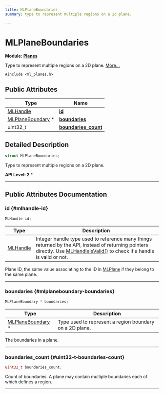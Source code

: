 ```yaml
---
title: MLPlaneBoundaries
summary: type to represent multiple regions on a 2d plane. 

---
```


# MLPlaneBoundaries

**Module:** **[Planes](/api-ref/api/Modules/group___planes/group___planes.md)**



Type to represent multiple regions on a 2D plane.  [More...](#detailed-description)


`#include <ml_planes.h>`

## Public Attributes

| Type           | Name           |
| -------------- | -------------- |
| [MLHandle](/api-ref/api/Modules/group___platform/group___platform.md#uint64-t-mlhandle) | **[id](/api-ref/api/Modules/group___planes/struct_m_l_plane_boundaries.md#mlhandle-id)**  |
| [MLPlaneBoundary](/api-ref/api/Modules/group___planes/struct_m_l_plane_boundary.md) * | **[boundaries](/api-ref/api/Modules/group___planes/struct_m_l_plane_boundaries.md#mlplaneboundary-boundaries)**  |
| uint32_t | **[boundaries_count](/api-ref/api/Modules/group___planes/struct_m_l_plane_boundaries.md#uint32-t-boundaries-count)**  |

## Detailed Description

```cpp
struct MLPlaneBoundaries;
```

Type to represent multiple regions on a 2D plane. 




**API Level:
 2**
  * 




-----------
## Public Attributes Documentation

### id {#mlhandle-id}

```cpp
MLHandle id;
```



| Type | Description |
|--|--|
| [MLHandle](/api-ref/api/Modules/group___platform/group___platform.md#uint64-t-mlhandle) | Integer handle type used to reference many things returned by the API, instead of returning pointers directly. Use [MLHandleIsValid()](/api-ref/api/Modules/group___platform/group___platform.md#bool-mlhandleisvalid) to check if a handle is valid or not.  |


Plane ID, the same value associating to the ID in [MLPlane](/api-ref/api/Modules/group___planes/struct_m_l_plane.md) if they belong to the same plane. 





-----------

### boundaries {#mlplaneboundary-boundaries}

```cpp
MLPlaneBoundary * boundaries;
```



| Type | Description |
|--|--|
| [MLPlaneBoundary](/api-ref/api/Modules/group___planes/struct_m_l_plane_boundary.md) * | Type used to represent a region boundary on a 2D plane.  |


The boundaries in a plane. 





-----------

### boundaries_count {#uint32-t-boundaries-count}

```cpp
uint32_t boundaries_count;
```


Count of boundaries. A plane may contain multiple boundaries each of which defines a region. 





-----------

